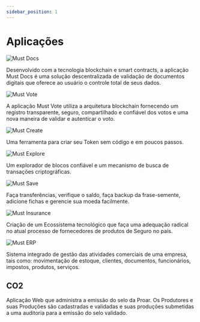 ```yaml
---
sidebar_position: 1
---
```


# Aplicações

![Must Docs](/img/logos/mustdocs.png)

Desenvolvido com a tecnologia blockchain e smart contracts, a aplicação Must Docs é uma solução descentralizada de validação de documentos digitais que oferece ao usuário o controle total de seus dados.

![Must Vote](/img/logos/mustvote.png)

A aplicação Must Vote utiliza a  arquitetura blockchain fornecendo um registro transparente, seguro, compartilhado e confiável dos votos e uma nova maneira de validar e autenticar o voto. 

![Must Create](/img/logos/mustcreate.png)

Uma ferramenta para criar seu Token sem código e em poucos passos.

![Must Explore](/img/logos/mustexplore.png)

Um explorador de blocos confiável e um mecanismo de busca de transações criptográficas.

![Must Save](/img/logos/mustsave.png)

Faça transferências, verifique o saldo, faça backup da frase-semente, adicione fichas e gerencie sua moeda facilmente.

![Must Insurance](/img/logos/mustinsurance.png)

Criação de um Ecossistema tecnológico que faça uma adequação radical no atual processo de fornecedores de produtos de Seguro no país.

![Must ERP](/img/logos/musterp.png)

Sistema integrado de gestão das atividades comerciais de uma empresa, tais como: movimentação de estoque, clientes, documentos, funcionários, impostos, produtos, serviços. 


## CO2

Aplicação Web que administra a emissão do selo da Proar. Os Produtores e suas Produções são cadastradas e validadas e suas produções submetidas a uma auditoria para a emissão do selo validado.
